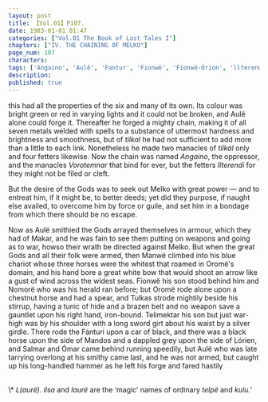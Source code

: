 ```yaml
---
layout: post
title: 【Vol.01】P107.
date: 1983-01-01 01:47
categories: ["Vol.01 The Book of Lost Tales I"]
chapters: ["IV. THE CHAINING OF MELKO"]
page_num: 107
characters: 
tags: ['Angaino', 'Aulë', 'Fantur', 'Fionwë', 'Fionwë-Úrion', 'llterendi', 'Lórien', 'Makar', 'Mandos', 'Manwë', 'Melko', 'Nornorë', 'Ómar', 'Oromë', 'Salmar']
description: 
published: true
---
```


<p style="text-indent: 0;">
this had all the properties of the six and many of its own. Its colour was bright green or red in varying lights and it could not be broken, and Aulë alone could forge it. Thereafter he forged a mighty chain, making it of all seven metals welded with spells to a substance of uttermost hardness and brightness and smoothness, but of <I>tilkal</I> he had not sufficient to add more than a little to each link. Nonetheless he made two manacles of <I>tilkal</I> only and four fetters likewise. Now the chain was named <I>Angaino</I>, the oppressor, and the manacles <I>Vorotemnar</I> that bind for ever, but the fetters <I>Ilterendi</I> for they might not be filed or cleft.
</p>

But the desire of the Gods was to seek out Melko with great power — and to entreat him, if it might be, to better deeds; yet did they purpose, if naught else availed, to overcome him by force or guile, and set him in a bondage from which there should be no escape.

Now as Aulë smithied the Gods arrayed themselves in armour, which they had of Makar, and he was fain to see them putting on weapons and going as to war, howso their wrath be directed against Melko. But when the great Gods and all their folk were armed, then Manwë climbed into his blue chariot whose three horses were the whitest that roamed in Oromë's domain, and his hand bore a great white bow that would shoot an arrow like a gust of wind across the widest seas. Fionwë his son stood behind him and Nomorë who was his herald ran before; but Oromë rode alone upon a chestnut horse and had a spear, and Tulkas strode mightily beside his stirrup, having a tunic of hide and a brazen belt and no weapon save a gauntlet upon his right hand, iron-bound. Telimektar his son but just war-high was by his shoulder with a long sword girt about his waist by a silver girdle. There rode the Fánturi upon a car of black, and there was a black horse upon the side of Mandos and a dappled grey upon the side of Lórien, and Salmar and Ómar came behind running speedily, but Aulë who was late tarrying overlong at his smithy came last, and he was not armed, but caught up his long-handled hammer as he left his forge and fared hastily

<BR>
\* <I>L(aurë). ilsa</I> and <I>laurë</I> are the ‘magic’ names of ordinary <I>telpë</I> and <I>kulu.’</I>

